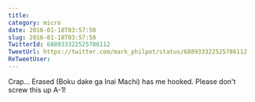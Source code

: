 ```yaml
---
title: 
category: micro
date: 2016-01-18T03:57:58
slug: 2016-01-18T03:57:58
TwitterId: 688933322525786112
TweetUrl: https://twitter.com/mark_philpot/status/688933322525786112
ReTweetUser: 
---
```


Crap... Erased (Boku dake ga Inai Machi) has me hooked. Please don't screw this up A-1!